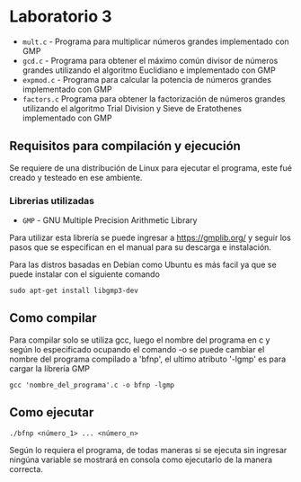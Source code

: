 # **Laboratorio 3**
* `mult.c` - Programa para multiplicar números grandes implementado con GMP
* `gcd.c` - Programa para obtener el máximo común divisor de números grandes utilizando el algoritmo Euclidiano e implementado con GMP
* `expmod.c` - Programa para calcular la potencia de números grandes implementado con GMP
* `factors.c` Programa para obtener la factorización de números grandes utilizando el algoritmo Trial Division y Sieve de Eratothenes implementado con GMP

## Requisitos para compilación y ejecución

Se requiere de una distribución de Linux para ejecutar el programa, este fué creado y testeado en ese ambiente.

### Librerias utilizadas

* `GMP` - GNU Multiple Precision Arithmetic Library

Para utilizar esta librería se puede ingresar a https://gmplib.org/ y seguir los pasos que se especifican en el manual para su descarga e instalación.

Para las distros basadas en Debian como Ubuntu es más facil ya que se puede instalar con el siguiente comando
```
sudo apt-get install libgmp3-dev
```

## Como compilar
Para compilar solo se utiliza gcc, luego el nombre del programa en c y según lo especificado ocupando el comando -o se puede cambiar el nombre del programa compilado a 'bfnp', el ultimo atributo '-lgmp' es para cargar la librería GMP
```
gcc 'nombre_del_programa'.c -o bfnp -lgmp
```
## Como ejecutar
```
./bfnp <número_1> ... <número_n>
```
Según lo requiera el programa, de todas maneras si se ejecuta sin ingresar ningúna variable se mostrará en consola como ejecutarlo de la manera correcta.


